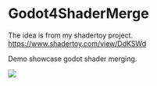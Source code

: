 # Godot4ShaderMerge

The idea is from my shadertoy project. https://www.shadertoy.com/view/DdKSWd

Demo showcase godot shader merging.

![](images/day2.gif)

